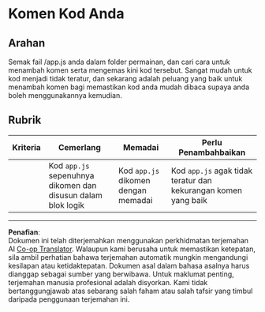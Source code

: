 <!--
CO_OP_TRANSLATOR_METADATA:
{
  "original_hash": "ccfcd8c2932761359fbaff3d6b01ace4",
  "translation_date": "2025-08-27T22:34:03+00:00",
  "source_file": "6-space-game/3-moving-elements-around/assignment.md",
  "language_code": "ms"
}
-->
# Komen Kod Anda

## Arahan

Semak fail /app.js anda dalam folder permainan, dan cari cara untuk menambah komen serta mengemas kini kod tersebut. Sangat mudah untuk kod menjadi tidak teratur, dan sekarang adalah peluang yang baik untuk menambah komen bagi memastikan kod anda mudah dibaca supaya anda boleh menggunakannya kemudian.

## Rubrik

| Kriteria | Cemerlang                                                          | Memadai                              | Perlu Penambahbaikan                                           |
| -------- | ------------------------------------------------------------------ | ------------------------------------- | -------------------------------------------------------------- |
|          | Kod `app.js` sepenuhnya dikomen dan disusun dalam blok logik       | Kod `app.js` dikomen dengan memadai  | Kod `app.js` agak tidak teratur dan kekurangan komen yang baik |

---

**Penafian**:  
Dokumen ini telah diterjemahkan menggunakan perkhidmatan terjemahan AI [Co-op Translator](https://github.com/Azure/co-op-translator). Walaupun kami berusaha untuk memastikan ketepatan, sila ambil perhatian bahawa terjemahan automatik mungkin mengandungi kesilapan atau ketidaktepatan. Dokumen asal dalam bahasa asalnya harus dianggap sebagai sumber yang berwibawa. Untuk maklumat penting, terjemahan manusia profesional adalah disyorkan. Kami tidak bertanggungjawab atas sebarang salah faham atau salah tafsir yang timbul daripada penggunaan terjemahan ini.
